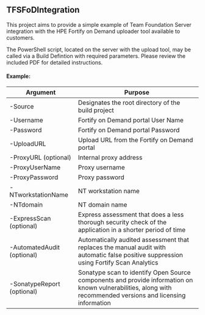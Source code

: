 ## TFSFoDIntegration

This project aims to provide a simple example of Team Foundation Server integration with the HPE Fortify on Demand uploader tool available to customers.

The PowerShell script, located on the server with the upload tool, may be called via a Build Defintion with required parameters. Please review the included PDF for detailed instructions.



#### Example:


|    Argument                                               |    Purpose                                                                                                                                                             |
|-----------------------------------------------------------|------------------------------------------------------------------------------------------------------------------------------------------------------------------------|
|    -Source                                                |    Designates the root directory of the build project                                                                                                                  |
|    -Username                                              |    Fortify on Demand portal User Name                                                                                                                                  |
|    -Password                                              |    Fortify on Demand portal Password                                                                                                                                   |
|    -UploadURL                                             | Upload URL from the Fortify on Demand portal                                                                                                                           |
|    -ProxyURL  (optional)                                  |    Internal proxy address                                                                                                                                              |
|    -ProxyUserName                                         |    Proxy username                                                                                                                                                      |
|    -ProxyPassword                                         |    Proxy password                                                                                                                                                      |
|    -NTworkstationName                                     |    NT workstation name                                                                                                                                                 |
|    -NTdomain                                              |    NT domain name                                                                                                                                                      |
|    -ExpressScan (optional)                                |    Express assessment that does a less thorough   security check of the application in a shorter period of time                                                        |
|    -AutomatedAudit (optional)                             |    Automatically audited assessment that replaces the   manual audit with automatic false positive suppression using Fortify Scan Analytics                            |
|    -SonatypeReport (optional)                             |    Sonatype scan to identify Open Source components   and provide information on known vulnerabilities, along with recommended   versions and licensing information    |
